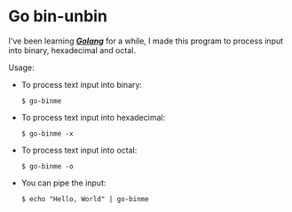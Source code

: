 # Go bin-unbin

I've been learning [***Golang***](https://golang.org/) for a while, I made this program to process input into binary, hexadecimal and octal.

Usage:
- To process text input into binary:
    ```shell
    $ go-binme
    ```
- To process text input into hexadecimal:
    ```shell
    $ go-binme -x
    ```
- To process text input into octal:
    ```shell
    $ go-binme -o
    ```
- You can pipe the input:
    ```shell
    $ echo "Hello, World" | go-binme
    ```
